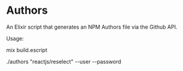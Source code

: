 # Authors

An Elixir script that generates an NPM Authors file via the Github API.

Usage:

mix build.escript

./authors "reactjs/reselect" --user <username> --password <password>
